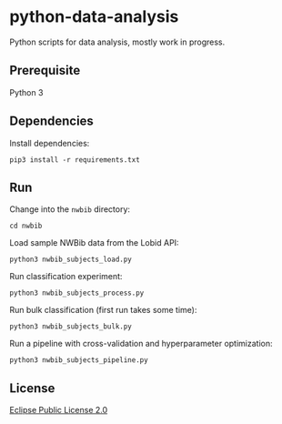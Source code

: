 # python-data-analysis

Python scripts for data analysis, mostly work in progress.

## Prerequisite

Python 3

## Dependencies

Install dependencies:

    pip3 install -r requirements.txt

## Run

Change into the `nwbib` directory:

    cd nwbib

Load sample NWBib data from the Lobid API:

    python3 nwbib_subjects_load.py

Run classification experiment:

    python3 nwbib_subjects_process.py

Run bulk classification (first run takes some time):

    python3 nwbib_subjects_bulk.py

Run a pipeline with cross-validation and hyperparameter optimization:

    python3 nwbib_subjects_pipeline.py

## License

[Eclipse Public License 2.0](http://www.eclipse.org/legal/epl-v20.html)